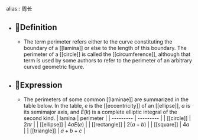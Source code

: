 alias:: 周长

- ## 📝Definition
	- The term perimeter refers either to the curve constituting the boundary of a [[lamina]] or else to the length of this boundary. The perimeter of a [[circle]] is called the [[circumference]], although that term is used by some authors to refer to the perimeter of an arbitrary curved geometric figure.
- ## 🧮Expression
	- The perimeters of some common [[laminae]] are summarized in the table below. In the table, $e$ is the [[eccentricity]] of an [[ellipse]], $a$ is its semimajor axis, and $E(k)$ is a complete elliptic integral of the second kind.
	  | lamina    | perimeter |
	  | --------- | --------- |
	  | [[circle]]    | $2\pi r$  |
	  | [[ellipse]]   | $4aE(e)$  |
	  | [[rectangle]] | $2(a+b)$  |
	  | [[square]]    | $4a$      |
	  | [[triangle]]  | $a+b+c$   |